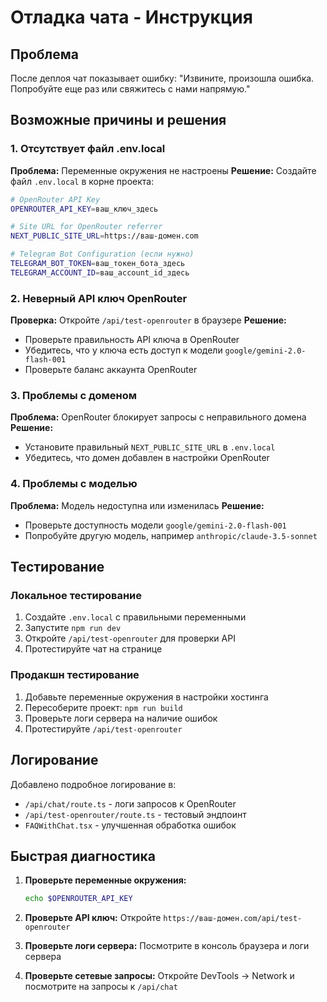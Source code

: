 # Отладка чата - Инструкция

## Проблема
После деплоя чат показывает ошибку: "Извините, произошла ошибка. Попробуйте еще раз или свяжитесь с нами напрямую."

## Возможные причины и решения

### 1. Отсутствует файл .env.local
**Проблема:** Переменные окружения не настроены
**Решение:** Создайте файл `.env.local` в корне проекта:

```bash
# OpenRouter API Key
OPENROUTER_API_KEY=ваш_ключ_здесь

# Site URL for OpenRouter referrer  
NEXT_PUBLIC_SITE_URL=https://ваш-домен.com

# Telegram Bot Configuration (если нужно)
TELEGRAM_BOT_TOKEN=ваш_токен_бота_здесь
TELEGRAM_ACCOUNT_ID=ваш_account_id_здесь
```

### 2. Неверный API ключ OpenRouter
**Проверка:** Откройте `/api/test-openrouter` в браузере
**Решение:** 
- Проверьте правильность API ключа в OpenRouter
- Убедитесь, что у ключа есть доступ к модели `google/gemini-2.0-flash-001`
- Проверьте баланс аккаунта OpenRouter

### 3. Проблемы с доменом
**Проблема:** OpenRouter блокирует запросы с неправильного домена
**Решение:** 
- Установите правильный `NEXT_PUBLIC_SITE_URL` в `.env.local`
- Убедитесь, что домен добавлен в настройки OpenRouter

### 4. Проблемы с моделью
**Проблема:** Модель недоступна или изменилась
**Решение:** 
- Проверьте доступность модели `google/gemini-2.0-flash-001`
- Попробуйте другую модель, например `anthropic/claude-3.5-sonnet`

## Тестирование

### Локальное тестирование
1. Создайте `.env.local` с правильными переменными
2. Запустите `npm run dev`
3. Откройте `/api/test-openrouter` для проверки API
4. Протестируйте чат на странице

### Продакшн тестирование
1. Добавьте переменные окружения в настройки хостинга
2. Пересоберите проект: `npm run build`
3. Проверьте логи сервера на наличие ошибок
4. Протестируйте `/api/test-openrouter`

## Логирование

Добавлено подробное логирование в:
- `/api/chat/route.ts` - логи запросов к OpenRouter
- `/api/test-openrouter/route.ts` - тестовый эндпоинт
- `FAQWithChat.tsx` - улучшенная обработка ошибок

## Быстрая диагностика

1. **Проверьте переменные окружения:**
   ```bash
   echo $OPENROUTER_API_KEY
   ```

2. **Проверьте API ключ:**
   Откройте `https://ваш-домен.com/api/test-openrouter`

3. **Проверьте логи сервера:**
   Посмотрите в консоль браузера и логи сервера

4. **Проверьте сетевые запросы:**
   Откройте DevTools → Network и посмотрите на запросы к `/api/chat`


